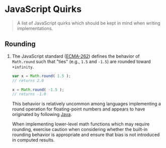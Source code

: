 # JavaScript Quirks

> A list of JavaScript quirks which should be kept in mind when writing implementations.

## Rounding

1.  The JavaScript standard ([ECMA-262][ecma-262-math-round]) defines the behavior of `Math.round` such that "ties" (e.g., `1.5` and `-1.5`) are rounded toward `+infinity`.

    <!-- eslint-disable stdlib/no-builtin-math -->

    ```javascript
    var x = Math.round( 1.5 );
    // returns 2.0

    x = Math.round( -1.5 );
    // returns -1.0
    ```

    This behavior is relatively uncommon among languages implementing a round operation for floating-point numbers and appears to have originated by following [Java][java-math-round].

    When implementing lower-level math functions which may require rounding, exercise caution when considering whether the built-in rounding behavior is appropriate and ensure that bias is not introduced in computed results.


<section class="links">

[ecma-262-math-round]: http://www.ecma-international.org/ecma-262/6.0/#sec-math.round

[java-math-round]: https://docs.oracle.com/javase/7/docs/api/java/lang/Math.html#round%28double%29

</section> 
